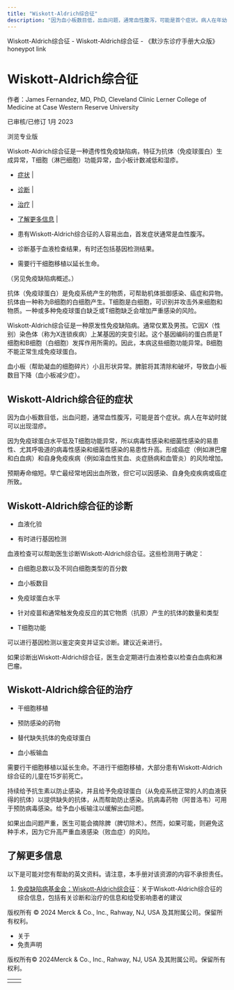 ```yaml
---
title: "Wiskott-Aldrich综合征"
description: "因为血小板数目低，出血问题，通常血性腹泻，可能是首个症状。病人在年幼时就可以出现湿疹。"
---
```


﻿Wiskott-Aldrich综合征 - Wiskott-Aldrich综合征 - 《默沙东诊疗手册大众版》 honeypot link

# Wiskott-Aldrich综合征

作者：James Fernandez, MD, PhD, Cleveland Clinic Lerner College of Medicine at Case Western
Reserve University

已审核/已修订 1月 2023

浏览专业版

Wiskott-Aldrich综合征是一种遗传性免疫缺陷病，特征为抗体（免疫球蛋白）生成异常，T细胞（淋巴细胞）功能异常，血小板计数减低和湿疹。

- [症状](#症状_v27719605_zh) \|
- [诊断](#诊断_v11558421_zh) \|
- [治疗](#治疗_v11558424_zh) \|
- [了解更多信息](#了解更多信息_v45390341_zh) \|

- 患有Wiskott-Aldrich综合征的人容易出血，首发症状通常是血性腹泻。

- 诊断基于血液检查结果，有时还包括基因检测结果。

- 需要行干细胞移植以延长生命。


（另见免疫缺陷病概述。）

抗体（免疫球蛋白）是免疫系统产生的物质，可帮助机体抵御感染、癌症和异物。抗体由一种称为B细胞的白细胞产生。T细胞是白细胞，可识别并攻击外来细胞和物质。一种或多种免疫球蛋白缺乏或T细胞缺乏会增加严重感染的风险。

Wiskott-Aldrich综合征是一种原发性免疫缺陷病。通常仅累及男孩。它因X（性别）染色体（称为X连锁疾病）上某基因的突变引起。这个基因编码的蛋白质是T细胞和B细胞（白细胞）发挥作用所需的。因此，本病这些细胞功能异常。B细胞不能正常生成免疫球蛋白。

血小板（帮助凝血的细胞碎片）小且形状异常。脾脏将其清除和破坏，导致血小板数目下降（血小板减少症）。

## Wiskott-Aldrich综合征的症状

因为血小板数目低，出血问题，通常血性腹泻，可能是首个症状。病人在年幼时就可以出现湿疹。

因为免疫球蛋白水平低及T细胞功能异常，所以病毒性感染和细菌性感染的易患性、尤其呼吸道的病毒性感染和细菌性感染的易患性升高。形成癌症（例如淋巴瘤和白血病）和自身免疫疾病（例如溶血性贫血、炎症肠病和血管炎）的风险增加。

预期寿命缩短。早亡最经常地因出血所致，但它可以因感染、自身免疫疾病或癌症所致。

## Wiskott-Aldrich综合征的诊断

- 血液化验

- 有时进行基因检测


血液检查可以帮助医生诊断Wiskott-Aldrich综合征。这些检测用于确定：

- 白细胞总数以及不同白细胞类型的百分数

- 血小板数目

- 免疫球蛋白水平

- 针对疫苗和通常触发免疫反应的其它物质（抗原）产生的抗体的数量和类型

- T细胞功能


可以进行基因检测以鉴定突变并证实诊断。建议近亲进行。

如果诊断出Wiskott-Aldrich综合征，医生会定期进行血液检查以检查白血病和淋巴瘤。

## Wiskott-Aldrich综合征的治疗

- 干细胞移植

- 预防感染的药物

- 替代缺失抗体的免疫球蛋白

- 血小板输血


需要行干细胞移植以延长生命。不进行干细胞移植，大部分患有Wiskott-Aldrich综合征的儿童在15岁前死亡。

持续给予抗生素以防止感染，并且给予免疫球蛋白（从免疫系统正常的人的血液获得的抗体）以提供缺失的抗体，从而帮助防止感染。抗病毒药物（阿昔洛韦）可用于预防病毒感染。给予血小板输注以缓解出血问题。

如果出血问题严重，医生可能会摘除脾（脾切除术）。然而，如果可能，则避免这种手术，因为它升高严重血液感染（败血症）的风险。

## 了解更多信息

以下是可能对您有帮助的英文资料。请注意，本手册对该资源的内容不承担责任。

1. [免疫缺陷病基金会：Wiskott-Aldrich综合征](https://primaryimmune.org/about-primary-immunodeficiencies/specific-disease-types/wiskott-aldrich-syndrome/)：关于Wiskott-Aldrich综合征的综合信息，包括有关诊断和治疗的信息和给受影响患者的建议




版权所有 © 2024
Merck & Co., Inc., Rahway, NJ, USA 及其附属公司。保留所有权利。

- 关于
- 免责声明

版权所有© 2024Merck & Co., Inc., Rahway, NJ, USA 及其附属公司。保留所有权利。

|     |     |
| --- | --- |
|  |  |